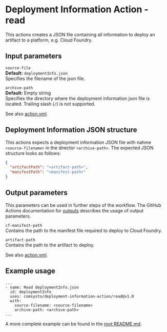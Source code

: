 # Deployment Information Action - read

This actions creates a JSON file containing all information to deploy an artifact to a platform, e.g. Cloud Foundry.

## Input parameters

`source-file`  
**Default:** `deploymentInfo.json`   
Specifies the filename of the json file.

`archive-path`  
**Default:** Empty string   
Specifies the directory where the deployment information json file is located. Trailing slash (`/`) is not supported.        

See also [action.yml](action.yml).

## Deployment Information JSON structure
This actions expects a deployment information JSON file with nahme `<source-filename>` in the director `<archive-path>`. 
The expected JSON structure looks as follows:

```json
{
  "artifactPath": "<artifact-path>",
  "manifestPath": "<manifest-path>"
}
```

## Output parameters
This parameters can be used in further steps of the workflow. The GitHub Actions documentation for [outputs](https://help.github.com/en/actions/automating-your-workflow-with-github-actions/metadata-syntax-for-github-actions#outputs) 
describes the usage of output parameters.

`cf-manifest-path`  
Contains the path to the manifest file required to deploy to Cloud Foundry.

`artifact-path`  
Contains the path to the artifact to deploy.

See also [action.yml](action.yml).

## Example usage
```
...
- name: Read deploymentInfo.json
  id: deploymentInfo
  uses: comsysto/deployment-information-action/read@v1.0
  with:
    source-filename: <source-filename>
    archive-path: <archive-path>
...
```

A more complete example can be found in the [root README.md](../README.md).
